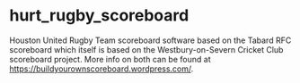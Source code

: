 # hurt_rugby_scoreboard
Houston United Rugby Team scoreboard software based on the Tabard RFC scoreboard which itself is based on the Westbury-on-Severn Cricket Club scoreboard project. More info on both can be found at https://buildyourownscoreboard.wordpress.com/.
